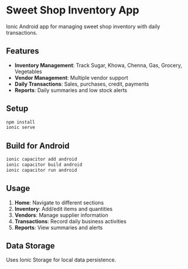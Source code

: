 # Sweet Shop Inventory App

Ionic Android app for managing sweet shop inventory with daily transactions.

## Features
- **Inventory Management**: Track Sugar, Khowa, Chenna, Gas, Grocery, Vegetables
- **Vendor Management**: Multiple vendor support
- **Daily Transactions**: Sales, purchases, credit, payments
- **Reports**: Daily summaries and low stock alerts

## Setup
```bash
npm install
ionic serve
```

## Build for Android
```bash
ionic capacitor add android
ionic capacitor build android
ionic capacitor run android
```

## Usage
1. **Home**: Navigate to different sections
2. **Inventory**: Add/edit items and quantities
3. **Vendors**: Manage supplier information
4. **Transactions**: Record daily business activities
5. **Reports**: View summaries and alerts

## Data Storage
Uses Ionic Storage for local data persistence.